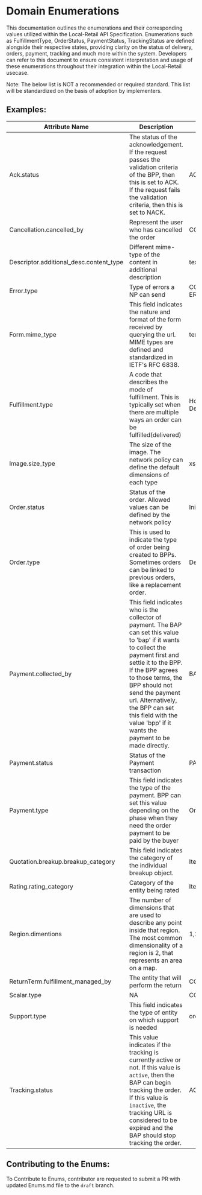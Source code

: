 
# Domain Enumerations

This documentation outlines the enumerations and their corresponding values utilized within the Local-Retail API Specification. Enumerations such as FulfillmentType, OrderStatus, PaymentStatus, TrackingStatus are defined alongside their respective states, providing clarity on the status of delivery, orders, payment, tracking and much more within the system. Developers can refer to this document to ensure consistent interpretation and usage of these enumerations throughout their integration within the Local-Retail usecase.

Note: The below list is NOT a recommended or required standard. This list will be standardized on the basis of adoption by implementers. 

## Examples:
| Attribute Name | Description | Enumerations                                                                                            |
|-----------------------------------------|---------------------------------------|--------------------------------------------------------------------------------------------------------|
| Ack.status   | The status of the acknowledgement. If the request passes the validation criteria of the BPP, then this is set to ACK. If the request fails the validation criteria, then this is set to NACK.| ACK,NACK |
| Cancellation.cancelled_by                             | Represent the user who has cancelled the order| CONSUMER,PROVIDER|
| Descriptor.additional_desc.content_type| Different mime-type of the content in additional description | text/plain,text/html,application/json|
| Error.type                       | Type of errors a NP can send                | CONTEXT-ERROR,CORE-ERROR,DOMAIN-ERROR,POLICY-ERROR,JSON_SCHEMA-ERROR|
| Form.mime_type | This field indicates the nature and format of the form received by querying the url. MIME types are defined and standardized in IETF's RFC 6838.| text/html, application/xml|
| Fulfillment.type| A code that describes the mode of fulfillment. This is typically set when there are multiple ways an order can be fulfilled(delivered)| Home-Delivery,Store-Pickup,Store-Pickup-And-Home-Delivery|
| Image.size_type|The size of the image. The network policy can define the default dimensions of each type| xs,sm,md,lg,xl,custom|
| Order.status|Status of the order. Allowed values can be defined by the network policy| Initiated,Acknowledged,Packed,Shipped,Delivered,Cancelled|
| Order.type| This is used to indicate the type of order being created to BPPs. Sometimes orders can be linked to previous orders, like a replacement order.| Default,Pre-Order,Backorder,Replacement-Order|
| Payment.collected_by|This field indicates who is the collector of payment. The BAP can set this value to 'bap' if it wants to collect the payment first and settle it to the BPP. If the BPP agrees to those terms, the BPP should not send the payment url. Alternatively, the BPP can set this field with the value 'bpp' if it wants the payment to be made directly.|BAP,BPP|
| Payment.status| Status of the Payment transaction| PAID,NOT-PAID|
| Payment.type| This field indicates the type of the payment. BPP can set this value depending on the phase when they need the order payment to be paid by the buyer| On-Order,Pre-Fulfillment,On-Fulfillment,Post-Fulfillment|
| Quotation.breakup.breakup_category| This field indicates the category of the individual breakup object.| Item,Delivery,Packaging,Tax,Misc,Discount|
| Rating.rating_category| Category of the entity being rated| Item,Order,Provider,Fulfillment,Agent,Support|
| Region.dimentions| The number of dimensions that are used to describe any point inside that region. The most common dimensionality of a region is 2, that represents an area on a map.| 1,2,3|
| ReturnTerm.fulfillment_managed_by| The entity that will perform the return|CONSUMER,PROVIDER|
| Scalar.type| NA |CONSTANT,VARIABLE|
| Support.type| This field indicates the type of entity on which support is needed| order,billing,fulfillment|
| Tracking.status|   This value indicates if the tracking is currently active or not. If this value is  `active`, then the BAP can begin tracking the order. If this value is  `inactive`, the tracking URL is considered to be expired and the BAP should stop tracking the order. | ACTIVE,INACTIVE|

## Contributing to the Enums:
To Contribute to Enums, contributor are requested to submit a PR with updated Enums.md file to the `draft` branch.
